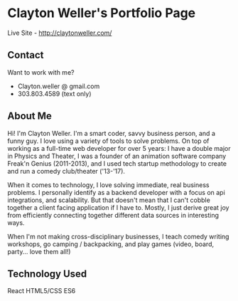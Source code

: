 # Clayton Weller's Portfolio Page

Live Site - http://claytonweller.com/

## Contact

Want to work with me?
- Clayton.weller @ gmail.com
- 303.803.4589 (text only)

## About Me

Hi! I'm Clayton Weller. I'm a smart coder, savvy business person, and a funny guy. I love
using a variety of tools to solve problems. On top of working as a
full-time web developer for over 5 years: I have a
double major in Physics and Theater, I was a founder of an animation
software company Freak'n Genius (2011-2013), and I used tech startup methodology to create and run a
comedy club/theater ('13-'17).

When it comes to technology, I love solving immediate, real business problems.
I personally identify as a backend developer with a focus on api
integrations, and scalability. But that doesn't mean that I can't cobble
together a client facing application if I have to. Mostly, I just derive great
joy from efficiently connecting together different data sources in interesting ways.

When I'm not making cross-disciplinary businesses, I teach comedy
writing workshops, go camping / backpacking, and play games (video,
board, party... love them all!)

## Technology Used

React
HTML5/CSS
ES6
